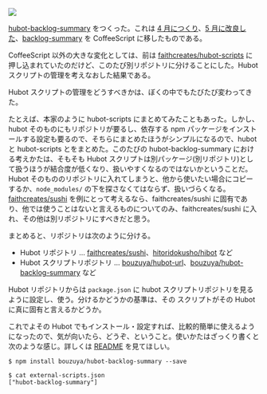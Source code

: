 ![](http://img.bouzuya.net/2014-07-10.png)

[hubot-backlog-summary][bouzuya/hubot-backlog-summary] をつくった。これは [4 月につくり][2014-04-21]、[5 月に改良した][2014-05-02]、[backlog-summary][backlog-summary] を CoffeeScript に移したものである。

CoffeeScript 以外の大きな変化としては、前は [faithcreates/hubot-scripts][] に押し込まれていたのだけど、このたび別リポジトリに分けることにした。Hubot スクリプトの管理を考えなおした結果である。

Hubot スクリプトの管理をどうすべきかは、ぼくの中でもたびたび変わってきた。

たとえば、本家のように hubot-scripts にまとめてみたこともあった。しかし、hubot そのものにもリポジトリが要るし、依存する npm パッケージをインストールする設定も要るので、そちらにまとめたほうがシンプルになるので、hubot と hubot-scripts とをまとめた。このたびの hubot-backlog-summary における考えかたは、そもそも Hubot スクリプトは別パッケージ(別リポジトリ)として扱うほうが結合度が低くなり、扱いやすくなるのではないかということだ。Hubot そのもののリポジトリに入れてしまうと、他から使いたい場合にコピーするか、`node_modules/` の下を探さなくてはならず、扱いづらくなる。[faithcreates/sushi][] を例にとって考えるなら、faithcreates/sushi に固有であり、他では使うことはないと言えるものについてのみ、faithcreates/sushi に入れ、その他は別リポジトリにすべきだと思う。

まとめると、リポジトリは次のように分ける。

- Hubot リポジトリ ... [faithcreates/sushi][]、[hitoridokusho/hibot][] など
- Hubot スクリプトリポジトリ ... [bouzuya/hubot-url][]、[bouzuya/hubot-backlog-summary][] など

Hubot リポジトリからは `package.json` に hubot スクリプトリポジトリを見るように設定し、使う。分けるかどうかの基準は、その スクリプトがその Hubot に真に固有と言えるかどうか。

これでよその Hubot でもインストール・設定すれば、比較的簡単に使えるようになったので、気が向いたら、どうぞ、ということ。使いかたはざっくり書くと次のような感じ。詳しくは [README][bouzuya/hubot-backlog-summary] を見てほしい。

    $ npm install bouzuya/hubot-backlog-summary --save

    $ cat external-scripts.json
    ["hubot-backlog-summary"]

[2014-04-21]: http://blog.bouzuya.net/2014/04/21/
[2014-05-02]: http://blog.bouzuya.net/2014/05/02/
[bouzuya/hubot-backlog-summary]: https://github.com/bouzuya/hubot-backlog-summary
[bouzuya/hubot-url]: https://github.com/bouzuya/hubot-url
[hitoridokusho/hibot]: https://github.com/hitoridokusho/hibot
[faithcreates/hubot-scripts]: https://github.com/faithcreates/hubot-scripts
[faithcreates/sushi]: https://github.com/faithcreates/sushi
[backlog-summary]: https://github.com/faithcreates/hubot-scripts/blob/master/src/scripts/backlog-summary.js
